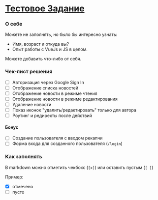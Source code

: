 [Тестовое Задание](https://bitbucket.org/i-d-c/frontendtesttask/)===### О себеМожете не заполнять, но было бы интересно узнать:- Имя, возраст и откуда вы?- Опыт работы с VueJs и JS в целом.Можете добавить что-либо от себя.### Чек-лист решения- [ ] Авторизация через Google Sign In- [ ] Отображение списка новостей- [ ] Отображение новости в режиме чтения- [ ] Отображение новости в режиме редактирования- [ ] Удаление новости- [ ] Показ иконок "удалить/редактировать" только для автора- [ ] Роутинг и редиректы после действий#### Бонус- [ ] Создание пользователя с вводом рекапчи- [ ] Форма входа для созданного пользователя (`/login`)### Как заполнятьВ markdown можно отметить чекбокс (`[x]`) или оставить пустым (`[ ]`)Пример: - [x] отмечено - [ ] пусто